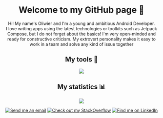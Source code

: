 <h1 align="center">Welcome to my GitHub page 👋 </h1>
<div align="center"> 
Hi! My name's Oliwier and I'm a young and ambitious Android Developer. <br/>
I love writing apps using the latest technologies or toolkits such as Jetpack Compose,
but I do not forget about the basics!
I'm very open-minded and ready for constructive criticism.
My extrovert personality makes it easy to work in a team and solve any kind of issue together
</div>
<h2 align="center"> My tools 🔨 </h2>
<p align="center"><img src="https://skillicons.dev/icons?i=github,androidstudio,kotlin"/>
<h2 align="center"> My statistics 📊 </h2>
<p align="center"><img src="https://github-readme-stats.vercel.app/api?username=JuncProgramming&hide=stars,prs&show_icons=true&theme=merko&rank_icon=github&include_all_commits=true"</p>
<br/>
<p align="center"><a href="oli.junc@gmail.com" target="_blank"><img src="https://img.shields.io/badge/Gmail-D14836?style=for-the-badge&logo=gmail&logoColor=white" title="Send me an email"></a>
<a href="https://stackoverflow.com/users/16768434/juncu" target="_blank"><img src="https://img.shields.io/badge/StackOverflow-FE7A16?style=for-the-badge&logo=stack-overflow&logoColor=white" title="Check out my StackOverflow"></a>
<a href="https://www.linkedin.com/in/oliwierjuncewicz" target="_blank"><img src="https://img.shields.io/badge/LinkedIn-0077B5?style=for-the-badge&logo=linkedin&logoColor=white" title="Find me on LinkedIn"></a></p>
